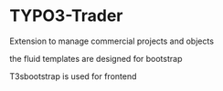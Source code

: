# TYPO3-Trader
Extension to manage commercial projects and objects

the fluid templates are designed for bootstrap

T3sbootstrap is used for frontend
